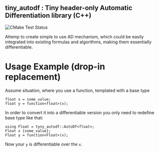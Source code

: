 ## tiny_autodf : Tiny header-only Automatic Differentiation library (C++)

![CMake Test Status](https://github.com/sergehog/tiny_autodf/actions/workflows/master.yml/badge.svg?branch=master)

Attemp to create simple to use AD mechanism, which could be easily integrated into existing formulas and algorithms, making them essentially differentiable.

# Usage Example (drop-in replacement)

Assume situation, where you use a function, templated with a base type
```
float x = some_value;
float y = function<float>(x);

```
In order to convert it into a differentiable version you only need to redefine base type like that:

```
using Float = tyny_autodf::AutoDf<float>;
Float x {some_value};
Float y = function<Float>(x);
```

Now your `y` is differentiable over the `x`.


